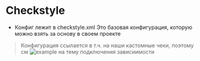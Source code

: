 # Checkstyle
- Конфиг лежит в checkstyle.xml
Это базовая конфигурация, которую можно взять за основу в своем проекте
> Конфигурация ссылается в т.ч. на наши кастомные чеки, поэтому см 
![example](./example) на тему подключения зависиимости

